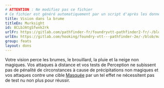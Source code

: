 ```yaml
---
# ATTENTION : Ne modifiez pas ce fichier
# Ce fichier est généré automatiquement par un script d'après les données du module Foundry VTT officiel et de sa traduction
title: Vision dans la brume
titleEn: Murksight
id: 8CLbJAtgSfwxk2rk
urlFr: https://gitlab.com/pathfinder-fr/foundryvtt-pathfinder2-fr/-/blob/master/data/feats/8CLbJAtgSfwxk2rk.htm
urlEn: https://gitlab.com/hooking/foundry-vtt---pathfinder-2e/-/blob/master/packs/data/feats.db/murksight.json
group: feats
layout: dons
---
```

Votre vision perce les brumes, le brouillard, la pluie et la neige non magiques. Vos attaques à distance et vos tests de Perception ne subissent pas de pénalité de circonstances à cause de précipitations non magiques et vos attaques contre une cible [Masquée](../conditions/masqué.md) par un tel effet ne nécessitent pas de test nu non plus pour réussir.


